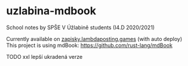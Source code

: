 # uzlabina-mdbook
School notes by SPŠE V Úžlabině students (I4.D 2020/2021)

Currently available on [zapisky.lambdaposting.games](https://zapisky.lambdaposting.games/) (with auto deploy)  
This project is using mdBook: https://github.com/rust-lang/mdBook

TODO xxl lepší ukradená verze
